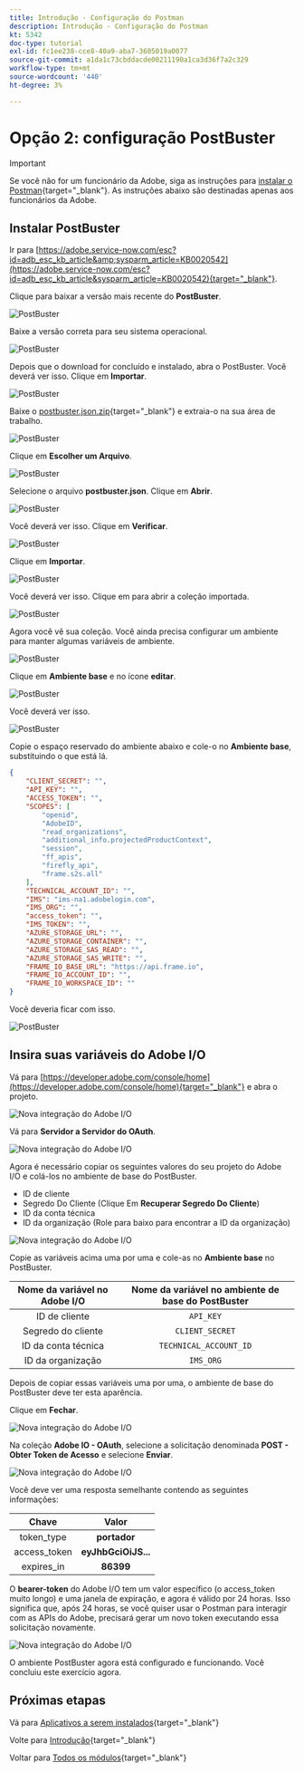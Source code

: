 ```yaml
---
title: Introdução - Configuração do Postman
description: Introdução - Configuração do Postman
kt: 5342
doc-type: tutorial
exl-id: fc1ee238-cce8-40a9-aba7-3605019a0077
source-git-commit: a1da1c73cbddacde00211190a1ca3d36f7a2c329
workflow-type: tm+mt
source-wordcount: '440'
ht-degree: 3%

---
```


# Opção 2: configuração PostBuster

>[!IMPORTANT]
>
>Se você não for um funcionário da Adobe, siga as instruções para [instalar o Postman](./ex7.md){target="_blank"}. As instruções abaixo são destinadas apenas aos funcionários da Adobe.

## Instalar PostBuster

Ir para [https://adobe.service-now.com/esc?id=adb_esc_kb_article&amp;sysparm_article=KB0020542](https://adobe.service-now.com/esc?id=adb_esc_kb_article&sysparm_article=KB0020542){target="_blank"}.

Clique para baixar a versão mais recente do **PostBuster**.

![PostBuster](./images/pb1.png)

Baixe a versão correta para seu sistema operacional.

![PostBuster](./images/pb2.png)

Depois que o download for concluído e instalado, abra o PostBuster. Você deverá ver isso. Clique em **Importar**.

![PostBuster](./images/pb3.png)

Baixe o [postbuster.json.zip](./../../../assets/postman/postbuster.json.zip){target="_blank"} e extraia-o na sua área de trabalho.

![PostBuster](./images/pbpb.png)

Clique em **Escolher um Arquivo**.

![PostBuster](./images/pb4.png)

Selecione o arquivo **postbuster.json**. Clique em **Abrir**.

![PostBuster](./images/pb5.png)

Você deverá ver isso. Clique em **Verificar**.

![PostBuster](./images/pb6.png)

Clique em **Importar**.

![PostBuster](./images/pb7.png)

Você deverá ver isso. Clique em para abrir a coleção importada.

![PostBuster](./images/pb8.png)

Agora você vê sua coleção. Você ainda precisa configurar um ambiente para manter algumas variáveis de ambiente.

![PostBuster](./images/pb9.png)

Clique em **Ambiente base** e no ícone **editar**.

![PostBuster](./images/pb10.png)

Você deverá ver isso.

![PostBuster](./images/pb11.png)

Copie o espaço reservado do ambiente abaixo e cole-o no **Ambiente base**, substituindo o que está lá.

```json
{
	"CLIENT_SECRET": "",
	"API_KEY": "",
	"ACCESS_TOKEN": "",
	"SCOPES": [
		"openid",
		"AdobeID",
		"read_organizations", 
		"additional_info.projectedProductContext", 
		"session",
		"ff_apis",
		"firefly_api",
		"frame.s2s.all"
	],
	"TECHNICAL_ACCOUNT_ID": "",
	"IMS": "ims-na1.adobelogin.com",
	"IMS_ORG": "",
	"access_token": "",
	"IMS_TOKEN": "",
	"AZURE_STORAGE_URL": "",
	"AZURE_STORAGE_CONTAINER": "",
	"AZURE_STORAGE_SAS_READ": "",
	"AZURE_STORAGE_SAS_WRITE": "",
	"FRAME_IO_BASE_URL": "https://api.frame.io",
	"FRAME_IO_ACCOUNT_ID": "",
	"FRAME_IO_WORKSPACE_ID": ""
}
```

Você deveria ficar com isso.

![PostBuster](./images/pb12.png)

## Insira suas variáveis do Adobe I/O

Vá para [https://developer.adobe.com/console/home](https://developer.adobe.com/console/home){target="_blank"} e abra o projeto.

![Nova integração do Adobe I/O](./images/iopr.png)

Vá para **Servidor a Servidor do OAuth**.

![Nova integração do Adobe I/O](./images/iopbvar1.png)

Agora é necessário copiar os seguintes valores do seu projeto do Adobe I/O e colá-los no ambiente de base do PostBuster.

- ID de cliente
- Segredo Do Cliente (Clique Em **Recuperar Segredo Do Cliente**)
- ID da conta técnica
- ID da organização (Role para baixo para encontrar a ID da organização)

![Nova integração do Adobe I/O](./images/iopbvar2.png)

Copie as variáveis acima uma por uma e cole-as no **Ambiente base** no PostBuster.

| Nome da variável no Adobe I/O | Nome da variável no ambiente de base do PostBuster |
|:-------------:| :---------------:| 
| ID de cliente | `API_KEY` |
| Segredo do cliente | `CLIENT_SECRET` |
| ID da conta técnica | `TECHNICAL_ACCOUNT_ID` |
| ID da organização | `IMS_ORG` |

Depois de copiar essas variáveis uma por uma, o ambiente de base do PostBuster deve ter esta aparência.

Clique em **Fechar**.

![Nova integração do Adobe I/O](./images/iopbvar3.png)

Na coleção **Adobe IO - OAuth**, selecione a solicitação denominada **POST - Obter Token de Acesso** e selecione **Enviar**.

![Nova integração do Adobe I/O](./images/iopbvar3a.png)

Você deve ver uma resposta semelhante contendo as seguintes informações:

| Chave | Valor |
|:-------------:| :---------------:| 
| token_type | **portador** |
| access_token | **eyJhbGciOiJS...** |
| expires_in | **86399** |

O **bearer-token** do Adobe I/O tem um valor específico (o access_token muito longo) e uma janela de expiração, e agora é válido por 24 horas. Isso significa que, após 24 horas, se você quiser usar o Postman para interagir com as APIs do Adobe, precisará gerar um novo token executando essa solicitação novamente.

![Nova integração do Adobe I/O](./images/iopbvar4.png)

O ambiente PostBuster agora está configurado e funcionando. Você concluiu este exercício agora.

## Próximas etapas

Vá para [Aplicativos a serem instalados](./ex9.md){target="_blank"}

Volte para [Introdução](./getting-started.md){target="_blank"}

Voltar para [Todos os módulos](./../../../overview.md){target="_blank"}
